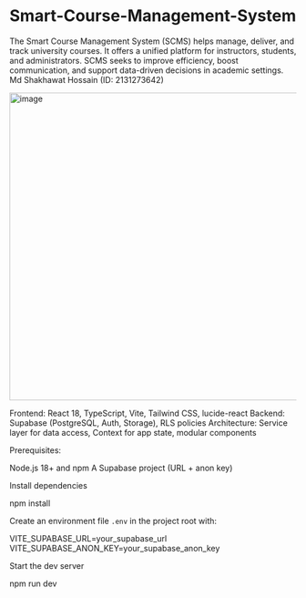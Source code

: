 # Smart-Course-Management-System
The Smart Course Management System (SCMS) helps manage, deliver, and track university courses. It offers a unified platform for instructors, students, and administrators. SCMS seeks to improve efficiency, boost communication, and support data-driven decisions in academic settings.
Md Shakhawat Hossain (ID: 2131273642)


<img width="960" height="540" alt="image" src="https://github.com/user-attachments/assets/25565fac-7c74-44f5-8108-69191395bf92" />

Frontend: React 18, TypeScript, Vite, Tailwind CSS, lucide-react
Backend: Supabase (PostgreSQL, Auth, Storage), RLS policies
Architecture: Service layer for data access, Context for app state, modular components


Prerequisites:

Node.js 18+ and npm
A Supabase project (URL + anon key)

Install dependencies


npm install


Create an environment file `.env` in the project root with:

VITE_SUPABASE_URL=your_supabase_url
VITE_SUPABASE_ANON_KEY=your_supabase_anon_key


Start the dev server

npm run dev
